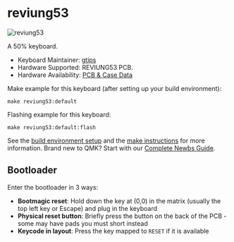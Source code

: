 # reviung53

![reviung53](https://github.com/gtips/reviung/blob/master/reviung53/image/reviung53-04.jpg) 

A 50% keyboard.

* Keyboard Maintainer: [gtips](https://github.com/gtips)
* Hardware Supported: REVIUNG53 PCB. 
* Hardware Availability: [PCB & Case Data](https://github.com/gtips/reviung/tree/master/reviung53) 

Make example for this keyboard (after setting up your build environment):

    make reviung53:default

Flashing example for this keyboard:

    make reviung53:default:flash

See the [build environment setup](https://docs.qmk.fm/#/getting_started_build_tools) and the [make instructions](https://docs.qmk.fm/#/getting_started_make_guide) for more information. Brand new to QMK? Start with our [Complete Newbs Guide](https://docs.qmk.fm/#/newbs).

## Bootloader

Enter the bootloader in 3 ways:

* **Bootmagic reset**: Hold down the key at (0,0) in the matrix (usually the top left key or Escape) and plug in the keyboard
* **Physical reset button**: Briefly press the button on the back of the PCB - some may have pads you must short instead
* **Keycode in layout**: Press the key mapped to `RESET` if it is available
